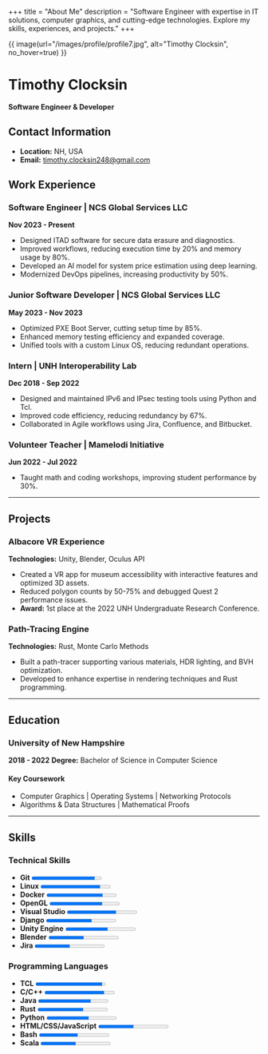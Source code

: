 +++
title = "About Me"
description = "Software Engineer with expertise in IT solutions, computer graphics, and cutting-edge technologies. Explore my skills, experiences, and projects."
+++


{{ image(url="/images/profile/profile7.jpg", alt="Timothy Clocksin", no_hover=true) }}

# Timothy Clocksin

**Software Engineer & Developer**

## Contact Information

- **Location:** NH, USA
- **Email:** [timothy.clocksin248@gmail.com](mailto:timothy.clocksin248@gmail.com)

## Work Experience

### Software Engineer | NCS Global Services LLC

**Nov 2023 - Present**

- Designed ITAD software for secure data erasure and diagnostics.
- Improved workflows, reducing execution time by 20% and memory usage by 80%.
- Developed an AI model for system price estimation using deep learning.
- Modernized DevOps pipelines, increasing productivity by 50%.

### Junior Software Developer | NCS Global Services LLC

**May 2023 - Nov 2023**

- Optimized PXE Boot Server, cutting setup time by 85%.
- Enhanced memory testing efficiency and expanded coverage.
- Unified tools with a custom Linux OS, reducing redundant operations.

### Intern | UNH Interoperability Lab

**Dec 2018 - Sep 2022**

- Designed and maintained IPv6 and IPsec testing tools using Python and Tcl.
- Improved code efficiency, reducing redundancy by 67%.
- Collaborated in Agile workflows using Jira, Confluence, and Bitbucket.

### Volunteer Teacher | Mamelodi Initiative

**Jun 2022 - Jul 2022**

- Taught math and coding workshops, improving student performance by 30%.

---

## Projects

### Albacore VR Experience

**Technologies:** Unity, Blender, Oculus API

- Created a VR app for museum accessibility with interactive features and optimized 3D assets.
- Reduced polygon counts by 50-75% and debugged Quest 2 performance issues.
- **Award:** 1st place at the 2022 UNH Undergraduate Research Conference.

### Path-Tracing Engine

**Technologies:** Rust, Monte Carlo Methods

- Built a path-tracer supporting various materials, HDR lighting, and BVH optimization.
- Developed to enhance expertise in rendering techniques and Rust programming.

---

## Education

### University of New Hampshire

**2018 - 2022**
**Degree:** Bachelor of Science in Computer Science

#### Key Coursework

- Computer Graphics | Operating Systems | Networking Protocols
- Algorithms & Data Structures | Mathematical Proofs

---

## Skills

### Technical Skills

- **Git** <progress value="90" max="100"></progress>
- **Linux** <progress value="85" max="100"></progress>
- **Docker** <progress value="80" max="100"></progress>
- **OpenGL** <progress value="75" max="100"></progress>
- **Visual Studio** <progress value="70" max="100"></progress>
- **Django** <progress value="65" max="100"></progress>
- **Unity Engine** <progress value="60" max="100"></progress>
- **Blender** <progress value="50" max="100"></progress>
- **Jira** <progress value="50" max="100"></progress>

### Programming Languages

- **TCL** <progress value="95" max="100"></progress>
- **C/C++** <progress value="85" max="100"></progress>
- **Java** <progress value="75" max="100"></progress>
- **Rust** <progress value="65" max="100"></progress>
- **Python** <progress value="60" max="100"></progress>
- **HTML/CSS/JavaScript** <progress value="50" max="100"></progress>
- **Bash** <progress value="55" max="100"></progress>
- **Scala** <progress value="50" max="100"></progress>

